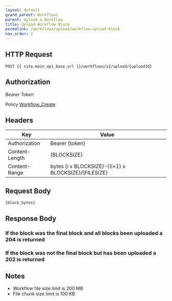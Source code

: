 ```yaml
---
layout: default
grand_parent: Workflows
parent: Upload a Workflow
title: Upload Workflow Block
permalink: /workflows/upload/workflow-upload-block
nav_order: 2
---
```



## HTTP Request

```
POST {{ site.main_api_base_url }}/workflows/v2/upload/{uploadId}
```

## Authorization

*Bearer Token*

Policy
[Workflow_Create]({{site.url}}{{site.baseurl}}/authentication/policies#workflow_create)

## Headers

| Key     | Value        |
| ----------- | ----------- |
| Authorization | Bearer {token}      |
| Content-Length | {BLOCKSIZE}      |
| Content-Range | bytes {i x BLOCKSIZE}-{(i+1) x BLOCKSIZE}/{FILESIZE}     |


## Request Body
```
{block_bytes}
```


## Response Body
### If the block was the final block and all blocks been uploaded a 204 is returned
### If the block was not the final block but has been uploaded a 202 is returned


## Notes
* Workflow file size limit is 200 MB
* File chunk size limit is 100 KB